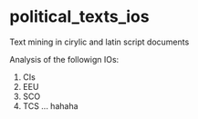 # political_texts_ios
Text mining in cirylic and latin script documents

Analysis of the followign IOs:
1. CIs
2. EEU
3. SCO
4. TCS
...
hahaha
